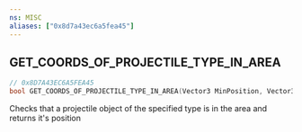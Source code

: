 ```yaml
---
ns: MISC
aliases: ["0x8d7a43ec6a5fea45"]
---
```

## GET_COORDS_OF_PROJECTILE_TYPE_IN_AREA

```c
// 0x8D7A43EC6A5FEA45
bool GET_COORDS_OF_PROJECTILE_TYPE_IN_AREA(Vector3 MinPosition, Vector3 MaxPosition, Hash weaponHash, bool IsPlayer);
```

Checks that a projectile object of the specified type is in the area and returns it's position

